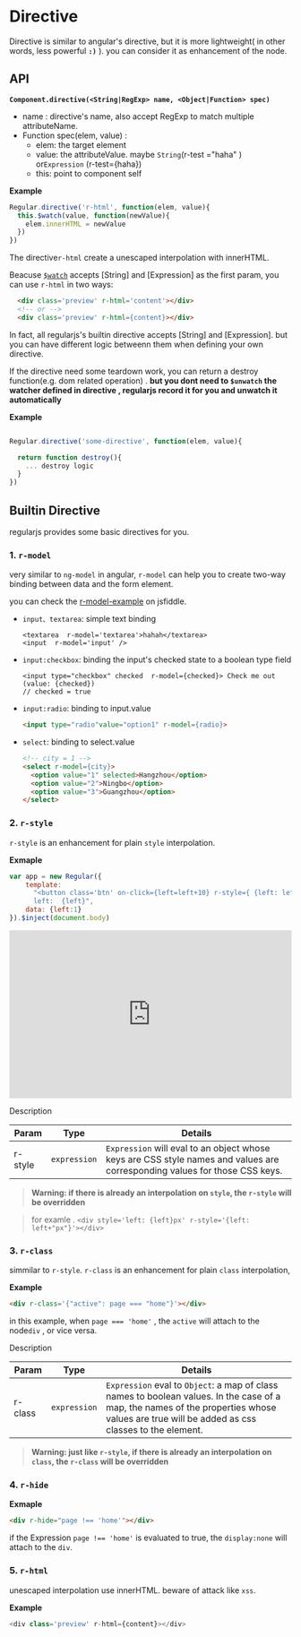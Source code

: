 # Directive

Directive is similar to angular's directive, but it is more lightweight( in other words, less powerful __`:)`__ ). you can consider it as enhancement of the node.

## API

__`Component.directive(<String|RegExp> name, <Object|Function> spec)`__

  - name : directive's name, also accept RegExp to match multiple attributeName.
  - Function spec(elem, value) :
    - elem:  the target element
    - value: the attributeValue. maybe `String`(r-test ="haha" ) or`Expression` (r-test={haha})
    - this:  point to component self


__Example__



```javascript
Regular.directive('r-html', function(elem, value){
  this.$watch(value, function(newValue){
    elem.innerHTML = newValue
  })
})
```
The directive`r-html` create a unescaped interpolation with innerHTML.

Beacuse [`$watch`](../core/binding.md) accepts [String] and [Expression] as the first param, you can use `r-html` in two ways:



```html
  <div class='preview' r-html='content'></div>
  <!-- or -->
  <div class='preview' r-html={content}></div>
```

In fact, all regularjs's builtin directive accepts [String] and [Expression]. but you can have different logic betweenn them when defining your own directive.

If the directive need some teardown work, you can return a destroy function(e.g. dom related operation) . __but you dont need to `$unwatch` the watcher defined in directive , regularjs record it for you and unwatch it automatically__


__Example__

```javascript

Regular.directive('some-directive', function(elem, value){

  return function destroy(){
    ... destroy logic
  }
})

```




<a name="builtin"></a>
## Builtin Directive

regularjs provides some basic directives for you.

### 1. `r-model`

very similar to `ng-model` in angular, `r-model` can help you to create two-way binding between data and the form element.

you can check the [r-model-example](http://jsfiddle.net/leeluolee/4y25j/) on jsfiddle.

* `input、textarea`:
  simple text binding
  ```
  <textarea  r-model='textarea'>hahah</textarea>
  <input  r-model='input' />
  ```


* `input:checkbox`:
  binding the input's checked state to a boolean type field

  ```
  <input type="checkbox" checked  r-model={checked}> Check me out (value: {checked})
  // checked = true
  ```


* `input:radio`:
  binding to input.value

  ```html
  <input type="radio"value="option1" r-model={radio}>
  ```


* `select`:
  binding to select.value

  ```html
  <!-- city = 1 -->
  <select r-model={city}>
    <option value="1" selected>Hangzhou</option>
    <option value="2">Ningbo</option>
    <option value="3">Guangzhou</option>
  </select>

  ```




### 2. `r-style`

`r-style` is an enhancement for plain `style` interpolation.


__Exmaple__

```javascript
var app = new Regular({
    template:
      "<button class='btn' on-click={left=left+10} r-style={ {left: left+'px'} } >left+10</button>\
      left:  {left}",
    data: {left:1}
}).$inject(document.body)

```

<iframe width="100%" height="300" src="http://jsfiddle.net/leeluolee/aaWQ7/embedded/result,js,html,resources" allowfullscreen="allowfullscreen" frameborder="0"></iframe>

Description

|Param|Type|Details|
|---|---|---|
|r-style | `expression` | `Expression` will eval to an object whose keys are CSS style names and values are corresponding values for those CSS keys.|




> __Warning: if there is already an interpolation on `style`, the `r-style` will be overridden__

> for examle . `<div style='left: {left}px' r-style='{left: left+"px"}'></div>`

### 3. `r-class`

simmilar to `r-style`. `r-class` is an enhancement for plain `class` interpolation,


__Example__

```html
<div r-class='{"active": page === "home"}'></div>
```

in this example, when `page === 'home'` , the `active` will attach to the node`div` , or vice versa.

Description

|Param|Type|Details|
|---|---|---|
|r-class | `expression` | `Expression` eval to `Object`: a map of class names to boolean values. In the case of a map, the names of the properties whose values are true will be added as css classes to the element.|





> __Warning: just like `r-style`, if there is already an interpolation on `class`, the `r-class` will be overridden__

### 4. `r-hide`

__Exmaple__

```html
<div r-hide="page !== 'home'"></div>
```

if the Expression `page !== 'home'` is evaluated to true, the `display:none` will attach to the `div`.




### 5. `r-html`

unescaped interpolation use innerHTML. beware of attack like `xss`.

__Example__

```javascript
<div class='preview' r-html={content}></div>
```





